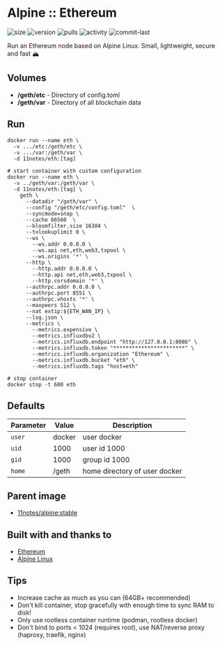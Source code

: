 # Alpine :: Ethereum
![size](https://img.shields.io/docker/image-size/11notes/eth/1.13.4?color=0eb305) ![version](https://img.shields.io/docker/v/11notes/eth?color=eb7a09) ![pulls](https://img.shields.io/docker/pulls/11notes/eth?color=2b75d6) ![activity](https://img.shields.io/github/commit-activity/m/11notes/docker-eth?color=c91cb8) ![commit-last](https://img.shields.io/github/last-commit/11notes/docker-eth?color=c91cb8)

Run an Ethereum node based on Alpine Linux. Small, lightweight, secure and fast 🏔️

## Volumes
* **/geth/etc** - Directory of config.toml
* **/geth/var** - Directory of all blockchain data

## Run
```shell
docker run --name eth \
  -v .../etc:/geth/etc \
  -v .../var:/geth/var \
  -d 11notes/eth:[tag]
```

```shell
# start container with custom configuration
docker run --name eth \
  -v ../geth/var:/geth/var \
  -d 11notes/eth:[tag] \
    geth \
      --datadir "/geth/var" \
      --config "/geth/etc/config.toml"  \
      --syncmode=snap \
      --cache 66560  \
      --bloomfilter.size 16384 \
      --txlookuplimit 0 \
      --ws \
        --ws.addr 0.0.0.0 \
        --ws.api net,eth,web3,txpool \
        --ws.origins '*' \
      --http \
        --http.addr 0.0.0.0 \
        --http.api net,eth,web3,txpool \
        --http.corsdomain '*' \
      --authrpc.addr 0.0.0.0 \
      --authrpc.port 8551 \
      --authrpc.vhosts '*' \
      --maxpeers 512 \
      --nat extip:${ETH_WAN_IP} \
      --log.json \
      --metrics \
        --metrics.expensive \
        --metrics.influxdbv2 \
        --metrics.influxdb.endpoint "http://127.0.0.1:8086" \
        --metrics.influxdb.token "***********************" \
        --metrics.influxdb.organization "Ethereum" \
        --metrics.influxdb.bucket "eth" \
        --metrics.influxdb.tags "host=eth"

# stop container
docker stop -t 600 eth
```

## Defaults
| Parameter | Value | Description |
| --- | --- | --- |
| `user` | docker | user docker |
| `uid` | 1000 | user id 1000 |
| `gid` | 1000 | group id 1000 |
| `home` | /geth | home directory of user docker |

## Parent image
* [11notes/alpine:stable](https://github.com/11notes/docker-alpine)

## Built with and thanks to
* [Ethereum](https://github.com/ethereum/go-ethereum)
* [Alpine Linux](https://alpinelinux.org/)

## Tips
* Increase cache as much as you can (64GB+ recommended)
* Don't kill container, stop gracefully with enough time to sync RAM to disk!
* Only use rootless container runtime (podman, rootless docker)
* Don't bind to ports < 1024 (requires root), use NAT/reverse proxy (haproxy, traefik, nginx)